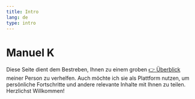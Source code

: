 ```yaml
---
title: Intro
lang: de
type: intro
---
```


# Manuel K

Diese Seite dient dem Bestreben, Ihnen zu einem groben [👉 Überblick](/de/about) meiner Person zu verhelfen. Auch möchte ich sie als Plattform nutzen, um persönliche Fortschritte und andere relevante Inhalte mit Ihnen zu teilen. Herzlichst Willkommen!
